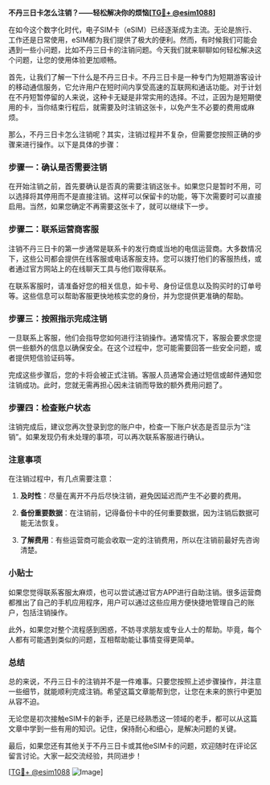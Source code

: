 **不丹三日卡怎么注销？——轻松解决你的烦恼[[TG💪+ @esim1088](https://t.me/s/esim1088)]**

在如今这个数字化时代，电子SIM卡（eSIM）已经逐渐成为主流。无论是旅行、工作还是日常使用，eSIM都为我们提供了极大的便利。然而，有时候我们可能会遇到一些小问题，比如不丹三日卡的注销问题。今天我们就来聊聊如何轻松解决这个问题，让您的使用体验更加顺畅。

首先，让我们了解一下什么是不丹三日卡。不丹三日卡是一种专门为短期游客设计的移动通信服务，它允许用户在短时间内享受高速的互联网和通话功能。对于计划在不丹短暂停留的人来说，这种卡无疑是非常实用的选择。不过，正因为是短期使用的卡，当你结束行程后，就需要及时注销这张卡，以免产生不必要的费用或麻烦。

那么，不丹三日卡怎么注销呢？其实，注销过程并不复杂，但需要您按照正确的步骤来进行操作。以下是具体的步骤：

### 步骤一：确认是否需要注销

在开始注销之前，首先要确认是否真的需要注销这张卡。如果您只是暂时不用，可以选择将其停用而不是直接注销。这样可以保留卡的功能，等下次需要时可以直接启用。当然，如果您确定不再需要这张卡了，就可以继续下一步。

### 步骤二：联系运营商客服

注销不丹三日卡的第一步通常是联系卡的发行商或当地的电信运营商。大多数情况下，这些公司都会提供在线客服或电话客服支持。您可以拨打他们的客服热线，或者通过官方网站上的在线聊天工具与他们取得联系。

在联系客服时，请准备好您的相关信息，如卡号、身份证信息以及购买时的订单号等。这些信息可以帮助客服更快地核实您的身份，并为您提供更准确的帮助。

### 步骤三：按照指示完成注销

一旦联系上客服，他们会指导您如何进行注销操作。通常情况下，客服会要求您提供一些额外的信息以确保安全。在这个过程中，您可能需要回答一些安全问题，或者提供短信验证码等。

完成这些步骤后，您的卡将会被正式注销。客服人员通常会通过短信或邮件通知您注销成功。此时，您就无需再担心因未注销而导致的额外费用问题了。

### 步骤四：检查账户状态

注销完成后，建议您再次登录到您的账户中，检查一下账户状态是否显示为“注销”。如果发现仍有未处理的事项，可以再次联系客服进行确认。

### 注意事项

在注销过程中，有几点需要注意：

1. **及时性**：尽量在离开不丹后尽快注销，避免因延迟而产生不必要的费用。
   
2. **备份重要数据**：在注销前，记得备份卡中的任何重要数据，因为注销后数据可能无法恢复。

3. **了解费用**：有些运营商可能会收取一定的注销费用，所以在注销前最好先咨询清楚。

### 小贴士

如果您觉得联系客服太麻烦，也可以尝试通过官方APP进行自助注销。很多运营商都推出了自己的手机应用程序，用户可以通过这些应用方便快捷地管理自己的账户，包括注销操作。

此外，如果您对整个流程感到困惑，不妨寻求朋友或专业人士的帮助。毕竟，每个人都有可能遇到类似的问题，互相帮助能让事情变得更简单。

### 总结

总的来说，不丹三日卡的注销并不是一件难事。只要您按照上述步骤操作，并注意一些细节，就能顺利完成注销。希望这篇文章能帮到您，让您在未来的旅行中更加从容不迫。

无论您是初次接触eSIM卡的新手，还是已经熟悉这一领域的老手，都可以从这篇文章中学到一些有用的知识。记住，保持耐心和细心，是解决问题的关键。

最后，如果您还有其他关于不丹三日卡或其他eSIM卡的问题，欢迎随时在评论区留言讨论。大家一起交流经验，共同进步！

[[TG💪+ @esim1088](https://t.me/s/esim1088) ![Image](https://i.postimg.cc/4NQfJmqS/Snipaste-2025-05-13-00-14-12.png)]